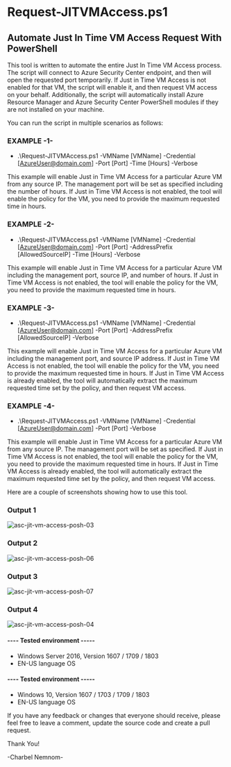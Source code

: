 # Request-JITVMAccess.ps1
## Automate Just In Time VM Access Request With PowerShell 

This tool is written to automate the entire Just In Time VM Access process. The script will connect to Azure Security Center endpoint, and then will open the requested port temporarily. If Just in Time VM Access is not enabled for that VM, the script will enable it, and then request VM access on your behalf. Additionally, the script will automatically install Azure Resource Manager and Azure Security Center PowerShell modules if they are not installed on your machine.

You can run the script in multiple scenarios as follows:

### EXAMPLE -1-
* .\Request-JITVMAccess.ps1 -VMName [VMName] -Credential [AzureUser@domain.com] -Port [Port] -Time [Hours] -Verbose

This example will enable Just in Time VM Access for a particular Azure VM from any source IP. The management port will be set as specified including the number of hours.
If Just in Time VM Access is not enabled, the tool will enable the policy for the VM, you need to provide the maximum requested time in hours.

### EXAMPLE -2-
* .\Request-JITVMAccess.ps1 -VMName [VMName] -Credential [AzureUser@domain.com] -Port [Port] -AddressPrefix [AllowedSourceIP] -Time [Hours] -Verbose

This example will enable Just in Time VM Access for a particular Azure VM including the management port, source IP, and number of hours.
If Just in Time VM Access is not enabled, the tool will enable the policy for the VM, you need to provide the maximum requested time in hours.

### EXAMPLE -3-
* .\Request-JITVMAccess.ps1 -VMName [VMName] -Credential [AzureUser@domain.com] -Port [Port] -AddressPrefix [AllowedSourceIP] -Verbose

This example will enable Just in Time VM Access for a particular Azure VM including the management port, and source IP address.
If Just in Time VM Access is not enabled, the tool will enable the policy for the VM, you need to provide the maximum requested time in hours.
If Just in Time VM Access is already enabled, the tool will automatically extract the maximum requested time set by the policy, and then request VM access.

### EXAMPLE -4-
* .\Request-JITVMAccess.ps1 -VMName [VMName] -Credential [AzureUser@domain.com] -Port [Port] -Verbose

This example will enable Just in Time VM Access for a particular Azure VM from any source IP. The management port will be set as specified.
If Just in Time VM Access is not enabled, the tool will enable the policy for the VM, you need to provide the maximum requested time in hours.
If Just in Time VM Access is already enabled, the tool will automatically extract the maximum requested time set by the policy, and then request VM access.

Here are a couple of screenshots showing how to use this tool.

### Output 1
![asc-jit-vm-access-posh-03](https://user-images.githubusercontent.com/13448198/44620930-95b81080-a89d-11e8-8b01-51548dde7bad.jpg)

### Output 2
![asc-jit-vm-access-posh-06](https://user-images.githubusercontent.com/13448198/44620944-d3b53480-a89d-11e8-8c9d-a052c86a26ff.jpg)

### Output 3
![asc-jit-vm-access-posh-07](https://user-images.githubusercontent.com/13448198/44620948-e62f6e00-a89d-11e8-9691-a8a088f98168.jpg)

### Output 4
![asc-jit-vm-access-posh-04](https://user-images.githubusercontent.com/13448198/44620955-f8a9a780-a89d-11e8-8e6b-6c740be84f2f.jpg)

#### ---- Tested environment -----
- Windows Server 2016, Version 1607 / 1709 / 1803
- EN-US language OS

#### ---- Tested environment -----
- Windows 10, Version 1607 / 1703 / 1709 / 1803
- EN-US language OS

If you have any feedback or changes that everyone should receive, please feel free to leave a comment, update the source code and create a pull request.

Thank You!

-Charbel Nemnom-